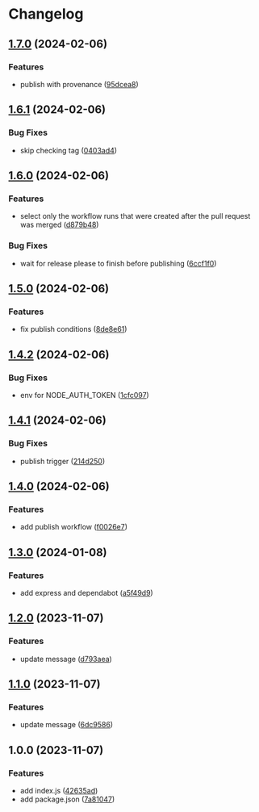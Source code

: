 # Changelog

## [1.7.0](https://github.com/Vunovati/automatic-octo-rotary-phone/compare/v1.6.1...v1.7.0) (2024-02-06)


### Features

* publish with provenance ([95dcea8](https://github.com/Vunovati/automatic-octo-rotary-phone/commit/95dcea8dfa15ee121f44f5e6043ea31b6f5a78bb))

## [1.6.1](https://github.com/Vunovati/automatic-octo-rotary-phone/compare/v1.6.0...v1.6.1) (2024-02-06)


### Bug Fixes

* skip checking tag ([0403ad4](https://github.com/Vunovati/automatic-octo-rotary-phone/commit/0403ad44b868845e7daf585c3c7ef15149383ea1))

## [1.6.0](https://github.com/Vunovati/automatic-octo-rotary-phone/compare/v1.5.0...v1.6.0) (2024-02-06)


### Features

* select only the workflow runs that were created after the pull request was merged ([d879b48](https://github.com/Vunovati/automatic-octo-rotary-phone/commit/d879b481094fa8304dab7499419add38a51155d7))


### Bug Fixes

* wait for release please to finish before publishing ([6ccf1f0](https://github.com/Vunovati/automatic-octo-rotary-phone/commit/6ccf1f0bc7f1726f29ad2c3ae057cdcac47ef575))

## [1.5.0](https://github.com/Vunovati/automatic-octo-rotary-phone/compare/v1.4.2...v1.5.0) (2024-02-06)


### Features

* fix publish conditions ([8de8e61](https://github.com/Vunovati/automatic-octo-rotary-phone/commit/8de8e61a7456eb0b523b5282b25eb60ae848fceb))

## [1.4.2](https://github.com/Vunovati/automatic-octo-rotary-phone/compare/v1.4.1...v1.4.2) (2024-02-06)


### Bug Fixes

* env for NODE_AUTH_TOKEN ([1cfc097](https://github.com/Vunovati/automatic-octo-rotary-phone/commit/1cfc097deb755e4209c42021b0d62d77fb37cc70))

## [1.4.1](https://github.com/Vunovati/automatic-octo-rotary-phone/compare/v1.4.0...v1.4.1) (2024-02-06)


### Bug Fixes

* publish trigger ([214d250](https://github.com/Vunovati/automatic-octo-rotary-phone/commit/214d250f3f63555b17a6bafde300dfd3582ba80a))

## [1.4.0](https://github.com/Vunovati/automatic-octo-rotary-phone/compare/v1.3.0...v1.4.0) (2024-02-06)


### Features

* add publish workflow ([f0026e7](https://github.com/Vunovati/automatic-octo-rotary-phone/commit/f0026e734b685b39ac40bdad174ca367ab95a81c))

## [1.3.0](https://github.com/Vunovati/automatic-octo-rotary-phone/compare/v1.2.0...v1.3.0) (2024-01-08)


### Features

* add express and dependabot ([a5f49d9](https://github.com/Vunovati/automatic-octo-rotary-phone/commit/a5f49d9490f417da9b22523ed2ed4868b0ab339f))

## [1.2.0](https://github.com/Vunovati/automatic-octo-rotary-phone/compare/v1.1.0...v1.2.0) (2023-11-07)


### Features

* update message ([d793aea](https://github.com/Vunovati/automatic-octo-rotary-phone/commit/d793aea17b17784bd9850faf879f1b5c0e0845a7))

## [1.1.0](https://github.com/Vunovati/automatic-octo-rotary-phone/compare/v1.0.0...v1.1.0) (2023-11-07)


### Features

* update message ([6dc9586](https://github.com/Vunovati/automatic-octo-rotary-phone/commit/6dc95865e2bc82d1f0ba38f108793fd277c9d649))

## 1.0.0 (2023-11-07)


### Features

* add index.js ([42635ad](https://github.com/Vunovati/automatic-octo-rotary-phone/commit/42635ad3554124f3f28d408705e9cf4c5c38c519))
* add package.json ([7a81047](https://github.com/Vunovati/automatic-octo-rotary-phone/commit/7a81047bd06d02b1f59c42f3f040a343d19d1c1a))
